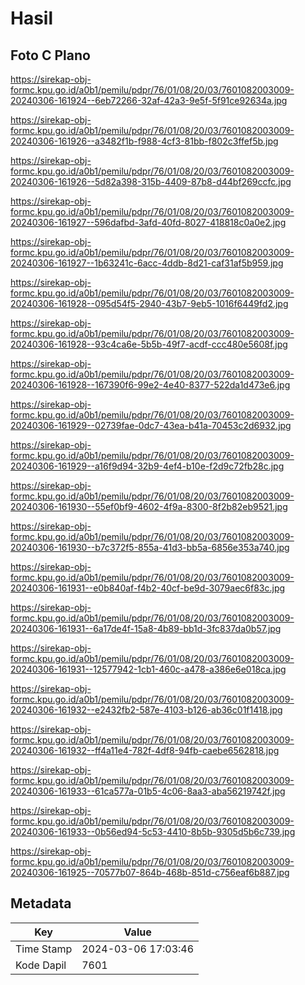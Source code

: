 # Hasil

## Foto C Plano

https://sirekap-obj-formc.kpu.go.id/a0b1/pemilu/pdpr/76/01/08/20/03/7601082003009-20240306-161924--6eb72266-32af-42a3-9e5f-5f91ce92634a.jpg

https://sirekap-obj-formc.kpu.go.id/a0b1/pemilu/pdpr/76/01/08/20/03/7601082003009-20240306-161926--a3482f1b-f988-4cf3-81bb-f802c3ffef5b.jpg

https://sirekap-obj-formc.kpu.go.id/a0b1/pemilu/pdpr/76/01/08/20/03/7601082003009-20240306-161926--5d82a398-315b-4409-87b8-d44bf269ccfc.jpg

https://sirekap-obj-formc.kpu.go.id/a0b1/pemilu/pdpr/76/01/08/20/03/7601082003009-20240306-161927--596dafbd-3afd-40fd-8027-418818c0a0e2.jpg

https://sirekap-obj-formc.kpu.go.id/a0b1/pemilu/pdpr/76/01/08/20/03/7601082003009-20240306-161927--1b63241c-6acc-4ddb-8d21-caf31af5b959.jpg

https://sirekap-obj-formc.kpu.go.id/a0b1/pemilu/pdpr/76/01/08/20/03/7601082003009-20240306-161928--095d54f5-2940-43b7-9eb5-1016f6449fd2.jpg

https://sirekap-obj-formc.kpu.go.id/a0b1/pemilu/pdpr/76/01/08/20/03/7601082003009-20240306-161928--93c4ca6e-5b5b-49f7-acdf-ccc480e5608f.jpg

https://sirekap-obj-formc.kpu.go.id/a0b1/pemilu/pdpr/76/01/08/20/03/7601082003009-20240306-161928--167390f6-99e2-4e40-8377-522da1d473e6.jpg

https://sirekap-obj-formc.kpu.go.id/a0b1/pemilu/pdpr/76/01/08/20/03/7601082003009-20240306-161929--02739fae-0dc7-43ea-b41a-70453c2d6932.jpg

https://sirekap-obj-formc.kpu.go.id/a0b1/pemilu/pdpr/76/01/08/20/03/7601082003009-20240306-161929--a16f9d94-32b9-4ef4-b10e-f2d9c72fb28c.jpg

https://sirekap-obj-formc.kpu.go.id/a0b1/pemilu/pdpr/76/01/08/20/03/7601082003009-20240306-161930--55ef0bf9-4602-4f9a-8300-8f2b82eb9521.jpg

https://sirekap-obj-formc.kpu.go.id/a0b1/pemilu/pdpr/76/01/08/20/03/7601082003009-20240306-161930--b7c372f5-855a-41d3-bb5a-6856e353a740.jpg

https://sirekap-obj-formc.kpu.go.id/a0b1/pemilu/pdpr/76/01/08/20/03/7601082003009-20240306-161931--e0b840af-f4b2-40cf-be9d-3079aec6f83c.jpg

https://sirekap-obj-formc.kpu.go.id/a0b1/pemilu/pdpr/76/01/08/20/03/7601082003009-20240306-161931--6a17de4f-15a8-4b89-bb1d-3fc837da0b57.jpg

https://sirekap-obj-formc.kpu.go.id/a0b1/pemilu/pdpr/76/01/08/20/03/7601082003009-20240306-161931--12577942-1cb1-460c-a478-a386e6e018ca.jpg

https://sirekap-obj-formc.kpu.go.id/a0b1/pemilu/pdpr/76/01/08/20/03/7601082003009-20240306-161932--e2432fb2-587e-4103-b126-ab36c01f1418.jpg

https://sirekap-obj-formc.kpu.go.id/a0b1/pemilu/pdpr/76/01/08/20/03/7601082003009-20240306-161932--ff4a11e4-782f-4df8-94fb-caebe6562818.jpg

https://sirekap-obj-formc.kpu.go.id/a0b1/pemilu/pdpr/76/01/08/20/03/7601082003009-20240306-161933--61ca577a-01b5-4c06-8aa3-aba56219742f.jpg

https://sirekap-obj-formc.kpu.go.id/a0b1/pemilu/pdpr/76/01/08/20/03/7601082003009-20240306-161933--0b56ed94-5c53-4410-8b5b-9305d5b6c739.jpg

https://sirekap-obj-formc.kpu.go.id/a0b1/pemilu/pdpr/76/01/08/20/03/7601082003009-20240306-161925--70577b07-864b-468b-851d-c756eaf6b887.jpg


## Metadata

| Key        | Value               |
| ---------- | ------------------- |
| Time Stamp | 2024-03-06 17:03:46 |
| Kode Dapil | 7601                |



